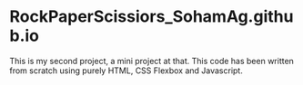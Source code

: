 # RockPaperScissiors_SohamAg.github.io
This is my second project, a mini project at that. This code has been written from scratch using purely HTML, CSS Flexbox and Javascript.
